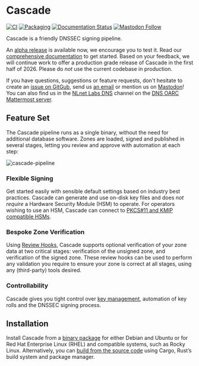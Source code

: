 # Cascade

[![CI](https://github.com/NLnetLabs/cascade/workflows/ci/badge.svg)](https://github.com/NLnetLabs/cascade/actions?query=workflow%3Aci)
[![Packaging](https://github.com/NLnetLabs/cascade/actions/workflows/pkg.yml/badge.svg)](https://nlnetlabs.nl/packages/)
[![Documentation Status](https://app.readthedocs.org/projects/cascade-signer/badge/?version=latest)](https://cascade.docs.nlnetlabs.nl/)
[![Mastodon Follow](https://img.shields.io/mastodon/follow/114692612288811644?domain=social.nlnetlabs.nl&style=social)](https://social.nlnetlabs.nl/@nlnetlabs)

Cascade is a friendly DNSSEC signing pipeline. 

An [alpha release](https://github.com/NLnetLabs/cascade/releases) is
available now, we encourage you to test it. Read our [comprehensive
documentation](https://cascade.docs.nlnetlabs.nl/) to get started.
Based on your feedback, we will continue work to offer a production grade
release of Cascade in the first half of 2026. Please do *not* use the current
codebase in production.

If you have questions, suggestions or feature requests, don't hesitate to
create an [issue on GitGub](https://github.com/NLnetLabs/cascade/issues),
send us [an email](mailto:cascade@nlnetlabs.nl) or mention us on
[Mastodon](https://social.nlnetlabs.nl/@nlnetlabs/)! You can also find us in
the [NLnet Labs DNS](https://chat.dns-oarc.net/community/channels/ldns)
channel on the [DNS OARC Mattermost
server](https://www.dns-oarc.net/oarc/services/chat).

## Feature Set

The Cascade pipeline runs as a single binary, without the need for additional
database software. Zones are loaded, signed and published in several stages,
letting you review and approve with automation at each step:

![cascade-pipeline](https://github.com/user-attachments/assets/8427c617-bb73-44a4-a47e-90e9699157e0)

### Flexible Signing

Get started easily with sensible default settings based on industry best 
practices. Cascade can generate and use on-disk key files and does *not 
require* a Hardware Security Module (HSM) to operate. For operators 
wishing to use an HSM, Cascade can connect to [PKCS#11 and KMIP 
compatible HSMs](https://cascade.docs.nlnetlabs.nl/en/latest/hsms.html).

### Bespoke Zone Verification

Using [Review
Hooks](https://cascade.docs.nlnetlabs.nl/en/latest/review-hooks.html),
Cascade supports optional verification of your zone data at two critical
stages: verification of the unsigned zone, and verification of the signed
zone. These review hooks can be used to perform any validation you require to
ensure your zone is correct at all stages, using any (third-party) tools
desired.

### Controllability

Cascade gives you tight control over [key
management](https://cascade.docs.nlnetlabs.nl/en/latest/key-management.html),
automation of key rolls and the DNSSEC signing process.

## Installation

Install Cascade from a [binary 
package](https://cascade.docs.nlnetlabs.nl/en/latest/installation.html) for 
either Debian and Ubuntu or for Red Hat Enterprise Linux (RHEL) and compatible 
systems, such as Rocky Linux. Alternatively, you can [build from the source 
code](https://cascade.docs.nlnetlabs.nl/en/latest/building.html) using Cargo, 
Rust’s build system and package manager.

